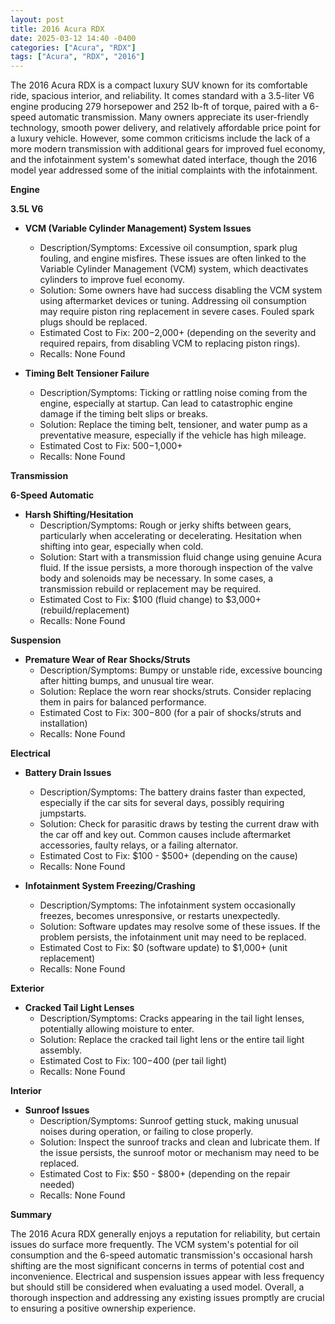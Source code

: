 ```yaml
---
layout: post
title: 2016 Acura RDX
date: 2025-03-12 14:40 -0400
categories: ["Acura", "RDX"]
tags: ["Acura", "RDX", "2016"]
---
```

The 2016 Acura RDX is a compact luxury SUV known for its comfortable ride, spacious interior, and reliability. It comes standard with a 3.5-liter V6 engine producing 279 horsepower and 252 lb-ft of torque, paired with a 6-speed automatic transmission. Many owners appreciate its user-friendly technology, smooth power delivery, and relatively affordable price point for a luxury vehicle. However, some common criticisms include the lack of a more modern transmission with additional gears for improved fuel economy, and the infotainment system's somewhat dated interface, though the 2016 model year addressed some of the initial complaints with the infotainment.

**Engine**

**3.5L V6**

*   **VCM (Variable Cylinder Management) System Issues**
    *   Description/Symptoms: Excessive oil consumption, spark plug fouling, and engine misfires. These issues are often linked to the Variable Cylinder Management (VCM) system, which deactivates cylinders to improve fuel economy.
    *   Solution: Some owners have had success disabling the VCM system using aftermarket devices or tuning. Addressing oil consumption may require piston ring replacement in severe cases. Fouled spark plugs should be replaced.
    *   Estimated Cost to Fix: $200-$2,000+ (depending on the severity and required repairs, from disabling VCM to replacing piston rings).
    *   Recalls: None Found

*   **Timing Belt Tensioner Failure**
    *   Description/Symptoms: Ticking or rattling noise coming from the engine, especially at startup. Can lead to catastrophic engine damage if the timing belt slips or breaks.
    *   Solution: Replace the timing belt, tensioner, and water pump as a preventative measure, especially if the vehicle has high mileage.
    *   Estimated Cost to Fix: $500-$1,000+
    *   Recalls: None Found

**Transmission**

**6-Speed Automatic**

*   **Harsh Shifting/Hesitation**
    *   Description/Symptoms: Rough or jerky shifts between gears, particularly when accelerating or decelerating. Hesitation when shifting into gear, especially when cold.
    *   Solution: Start with a transmission fluid change using genuine Acura fluid. If the issue persists, a more thorough inspection of the valve body and solenoids may be necessary. In some cases, a transmission rebuild or replacement may be required.
    *   Estimated Cost to Fix: $100 (fluid change) to $3,000+ (rebuild/replacement)
    *   Recalls: None Found

**Suspension**

*   **Premature Wear of Rear Shocks/Struts**
    * Description/Symptoms: Bumpy or unstable ride, excessive bouncing after hitting bumps, and unusual tire wear.
    * Solution: Replace the worn rear shocks/struts. Consider replacing them in pairs for balanced performance.
    * Estimated Cost to Fix: $300-$800 (for a pair of shocks/struts and installation)
    * Recalls: None Found

**Electrical**

*   **Battery Drain Issues**
    * Description/Symptoms: The battery drains faster than expected, especially if the car sits for several days, possibly requiring jumpstarts.
    * Solution: Check for parasitic draws by testing the current draw with the car off and key out. Common causes include aftermarket accessories, faulty relays, or a failing alternator.
    * Estimated Cost to Fix: $100 - $500+ (depending on the cause)
    * Recalls: None Found

*   **Infotainment System Freezing/Crashing**
    * Description/Symptoms: The infotainment system occasionally freezes, becomes unresponsive, or restarts unexpectedly.
    * Solution: Software updates may resolve some of these issues. If the problem persists, the infotainment unit may need to be replaced.
    * Estimated Cost to Fix: $0 (software update) to $1,000+ (unit replacement)
    * Recalls: None Found

**Exterior**

*   **Cracked Tail Light Lenses**
    * Description/Symptoms: Cracks appearing in the tail light lenses, potentially allowing moisture to enter.
    * Solution: Replace the cracked tail light lens or the entire tail light assembly.
    * Estimated Cost to Fix: $100-$400 (per tail light)
    * Recalls: None Found

**Interior**

*   **Sunroof Issues**
    * Description/Symptoms: Sunroof getting stuck, making unusual noises during operation, or failing to close properly.
    * Solution: Inspect the sunroof tracks and clean and lubricate them. If the issue persists, the sunroof motor or mechanism may need to be replaced.
    * Estimated Cost to Fix: $50 - $800+ (depending on the repair needed)
    * Recalls: None Found

**Summary**

The 2016 Acura RDX generally enjoys a reputation for reliability, but certain issues do surface more frequently. The VCM system's potential for oil consumption and the 6-speed automatic transmission's occasional harsh shifting are the most significant concerns in terms of potential cost and inconvenience. Electrical and suspension issues appear with less frequency but should still be considered when evaluating a used model. Overall, a thorough inspection and addressing any existing issues promptly are crucial to ensuring a positive ownership experience.

